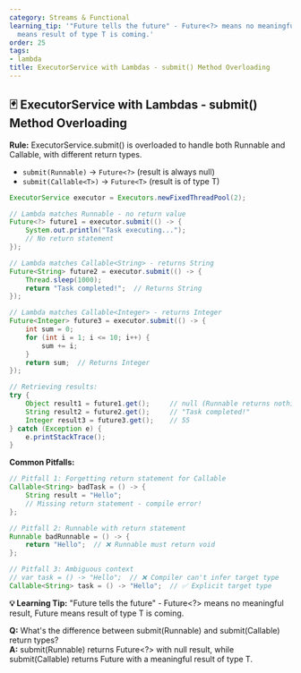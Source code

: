 ```yaml
---
category: Streams & Functional
learning_tip: '"Future tells the future" - Future<?> means no meaningful result, Future<T>
  means result of type T is coming.'
order: 25
tags:
- lambda
title: ExecutorService with Lambdas - submit() Method Overloading
---
```


## 🃏 ExecutorService with Lambdas - submit() Method Overloading

**Rule:** ExecutorService.submit() is overloaded to handle both Runnable and Callable, with different return types.

- `submit(Runnable)` → `Future<?>` (result is always null)
- `submit(Callable<T>)` → `Future<T>` (result is of type T)

```java
ExecutorService executor = Executors.newFixedThreadPool(2);

// Lambda matches Runnable - no return value
Future<?> future1 = executor.submit(() -> {
    System.out.println("Task executing...");
    // No return statement
});

// Lambda matches Callable<String> - returns String
Future<String> future2 = executor.submit(() -> {
    Thread.sleep(1000);
    return "Task completed!";  // Returns String
});

// Lambda matches Callable<Integer> - returns Integer
Future<Integer> future3 = executor.submit(() -> {
    int sum = 0;
    for (int i = 1; i <= 10; i++) {
        sum += i;
    }
    return sum;  // Returns Integer
});

// Retrieving results:
try {
    Object result1 = future1.get();     // null (Runnable returns nothing)
    String result2 = future2.get();     // "Task completed!"
    Integer result3 = future3.get();    // 55
} catch (Exception e) {
    e.printStackTrace();
}
```

**Common Pitfalls:**
```java
// Pitfall 1: Forgetting return statement for Callable
Callable<String> badTask = () -> {
    String result = "Hello";
    // Missing return statement - compile error!
};

// Pitfall 2: Runnable with return statement
Runnable badRunnable = () -> {
    return "Hello";  // ❌ Runnable must return void
};

// Pitfall 3: Ambiguous context
// var task = () -> "Hello";  // ❌ Compiler can't infer target type
Callable<String> task = () -> "Hello";  // ✅ Explicit target type
```

**💡 Learning Tip:** "Future tells the future" - Future<?> means no meaningful result, Future<T> means result of type T is coming.

**Q:** What's the difference between submit(Runnable) and submit(Callable) return types?  
**A:** submit(Runnable) returns Future<?> with null result, while submit(Callable<T>) returns Future<T> with a meaningful result of type T.